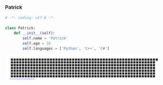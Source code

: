 ### Patrick  
```python
# -*- coding: utf-8 -*-

class Patrick:
    def __init__(self):
        self.name = 'Patrick'
        self.age = 16
        self.languages = ['Python', 'C++', 'C#']
```
![gitartwork](gitartwork.svg)
